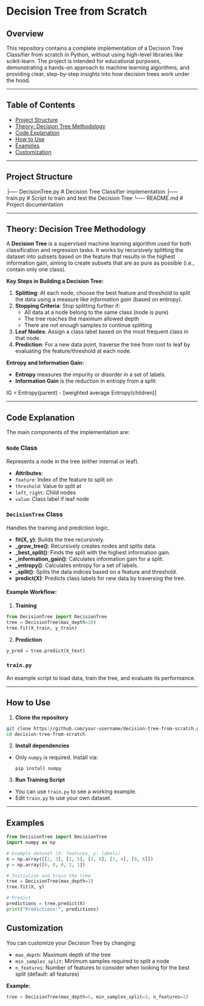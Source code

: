 # Decision Tree from Scratch

## Overview

This repository contains a complete implementation of a Decision Tree Classifier from scratch in Python, without using high-level libraries like scikit-learn. The project is intended for educational purposes, demonstrating a hands-on approach to machine learning algorithms, and providing clear, step-by-step insights into how decision trees work under the hood.

---

## Table of Contents

- [Project Structure](#project-structure)
- [Theory: Decision Tree Methodology](#theory-decision-tree-methodology)
- [Code Explanation](#code-explanation)
- [How to Use](#how-to-use)
- [Examples](#examples)
- [Customization](#customization)

---

## Project Structure

├── DecisionTree.py # Decision Tree Classifier implementation
├── train.py # Script to train and test the Decision Tree
└── README.md # Project documentation


---

## Theory: Decision Tree Methodology

A **Decision Tree** is a supervised machine learning algorithm used for both classification and regression tasks. It works by recursively splitting the dataset into subsets based on the feature that results in the highest information gain, aiming to create subsets that are as pure as possible (i.e., contain only one class).

**Key Steps in Building a Decision Tree:**

1. **Splitting**: At each node, choose the best feature and threshold to split the data using a measure like *information gain* (based on entropy).
2. **Stopping Criteria**: Stop splitting further if:
    - All data at a node belong to the same class (node is pure)
    - The tree reaches the maximum allowed depth
    - There are not enough samples to continue splitting
3. **Leaf Nodes**: Assign a class label based on the most frequent class in that node.
4. **Prediction**: For a new data point, traverse the tree from root to leaf by evaluating the feature/threshold at each node.

**Entropy and Information Gain:**

- **Entropy** measures the impurity or disorder in a set of labels.
- **Information Gain** is the reduction in entropy from a split:
  
IG = Entropy(parent) - [weighted average Entropy(children)]


---

## Code Explanation

The main components of the implementation are:

### `Node` Class

Represents a node in the tree (either internal or leaf).

- **Attributes**:
- `feature`: Index of the feature to split on
- `threshold`: Value to split at
- `left`, `right`: Child nodes
- `value`: Class label if leaf node

### `DecisionTree` Class

Handles the training and prediction logic.

- **fit(X, y)**: Builds the tree recursively.
- **_grow_tree()**: Recursively creates nodes and splits data.
- **_best_split()**: Finds the split with the highest information gain.
- **_information_gain()**: Calculates information gain for a split.
- **_entropy()**: Calculates entropy for a set of labels.
- **_split()**: Splits the data indices based on a feature and threshold.
- **predict(X)**: Predicts class labels for new data by traversing the tree.

#### Example Workflow:

1. **Training**
  ```python
  from DecisionTree import DecisionTree
  tree = DecisionTree(max_depth=10)
  tree.fit(X_train, y_train)
  ```
2. **Prediction**
  ```python
  y_pred = tree.predict(X_test)
  ```

### `train.py`

An example script to load data, train the tree, and evaluate its performance.

---

## How to Use

1. **Clone the repository**
  ```bash
  git clone https://github.com/your-username/decision-tree-from-scratch.git
  cd decision-tree-from-scratch
  ```

2. **Install dependencies**
  - Only `numpy` is required. Install via:
    ```
    pip install numpy
    ```

3. **Run Training Script**
  - You can use `train.py` to see a working example.
  - Edit `train.py` to use your own dataset.

---

## Examples

```python
from DecisionTree import DecisionTree
import numpy as np

# Example dataset (X: features, y: labels)
X = np.array([[2, 3], [1, 5], [2, 8], [7, 4], [8, 6]])
y = np.array([0, 0, 0, 1, 1])

# Initialize and train the tree
tree = DecisionTree(max_depth=3)
tree.fit(X, y)

# Predict
predictions = tree.predict(X)
print("Predictions:", predictions)
```
## Customization

You can customize your Decision Tree by changing:

- `max_depth`: Maximum depth of the tree
- `min_samples_split`: Minimum samples required to split a node
- `n_features`: Number of features to consider when looking for the best split (default: all features)

**Example:**
```python
tree = DecisionTree(max_depth=5, min_samples_split=3, n_features=2)
```
